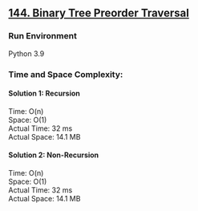 ## [144. Binary Tree Preorder Traversal](https://leetcode.com/problems/binary-tree-preorder-traversal/)

### Run Environment
Python 3.9

### Time and Space Complexity:
#### Solution 1: Recursion
Time: O(n)  
Space: O(1)  
Actual Time: 32 ms  
Actual Space: 14.1 MB

#### Solution 2: Non-Recursion
Time: O(n)  
Space: O(1)  
Actual Time: 32 ms  
Actual Space: 14.1 MB
